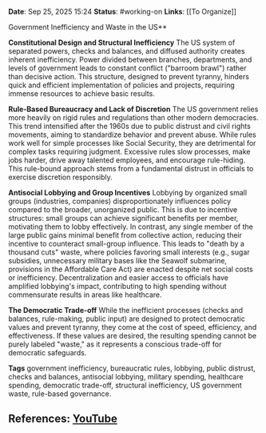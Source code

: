 **Date**: Sep 25, 2025 15:24
**Status**: #working-on
**Links**: [[To Organize]] 

Government Inefficiency and Waste in the US**

**Constitutional Design and Structural Inefficiency**
The US system of separated powers, checks and balances, and diffused authority creates inherent inefficiency. Power divided between branches, departments, and levels of government leads to constant conflict ("barroom brawl") rather than decisive action. This structure, designed to prevent tyranny, hinders quick and efficient implementation of policies and projects, requiring immense resources to achieve basic results.

**Rule-Based Bureaucracy and Lack of Discretion**
The US government relies more heavily on rigid rules and regulations than other modern democracies. This trend intensified after the 1960s due to public distrust and civil rights movements, aiming to standardize behavior and prevent abuse. While rules work well for simple processes like Social Security, they are detrimental for complex tasks requiring judgment. Excessive rules slow processes, make jobs harder, drive away talented employees, and encourage rule-hiding. This rule-bound approach stems from a fundamental distrust in officials to exercise discretion responsibly.

**Antisocial Lobbying and Group Incentives**
Lobbying by organized small groups (industries, companies) disproportionately influences policy compared to the broader, unorganized public. This is due to incentive structures: small groups can achieve significant benefits per member, motivating them to lobby effectively. In contrast, any single member of the large public gains minimal benefit from collective action, reducing their incentive to counteract small-group influence. This leads to "death by a thousand cuts" waste, where policies favoring small interests (e.g., sugar subsidies, unnecessary military bases like the Seawolf submarine, provisions in the Affordable Care Act) are enacted despite net social costs or inefficiency. Decentralization and easier access to officials have amplified lobbying's impact, contributing to high spending without commensurate results in areas like healthcare.

**The Democratic Trade-off**
While the inefficient processes (checks and balances, rule-making, public input) are designed to protect democratic values and prevent tyranny, they come at the cost of speed, efficiency, and effectiveness. If these values are desired, the resulting spending cannot be purely labeled "waste," as it represents a conscious trade-off for democratic safeguards.

**Tags**
government inefficiency, bureaucratic rules, lobbying, public distrust, checks and balances, antisocial lobbying, military spending, healthcare spending, democratic trade-off, structural inefficiency, US government waste, rule-based governance.

## References: [YouTube](https://www.youtube.com/watch?v=DWK8n_46yoY)
